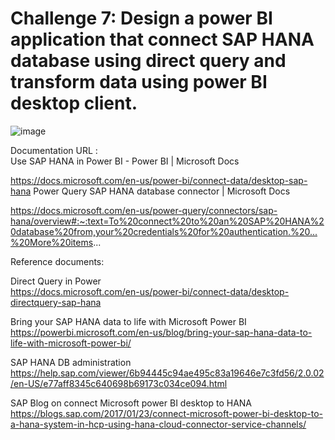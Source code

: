 # Challenge 7: Design a power BI application that connect SAP HANA database using direct query and transform data using power BI desktop client. 



![image](https://user-images.githubusercontent.com/81314847/115069386-7db7b400-9ec1-11eb-8c2a-e018b1e4ceaf.png)




Documentation URL :  
Use SAP HANA in Power BI - Power BI | Microsoft Docs 

https://docs.microsoft.com/en-us/power-bi/connect-data/desktop-sap-hana
Power Query SAP HANA database connector | Microsoft Docs 

https://docs.microsoft.com/en-us/power-query/connectors/sap-hana/overview#:~:text=To%20connect%20to%20an%20SAP%20HANA%20database%20from,your%20credentials%20for%20authentication.%20...%20More%20items...

 

 

 

Reference documents: 

 Direct Query in Power  
 https://docs.microsoft.com/en-us/power-bi/connect-data/desktop-directquery-sap-hana

Bring your SAP HANA data to life with Microsoft Power BI  
https://powerbi.microsoft.com/en-us/blog/bring-your-sap-hana-data-to-life-with-microsoft-power-bi/

SAP HANA DB administration
https://help.sap.com/viewer/6b94445c94ae495c83a19646e7c3fd56/2.0.02/en-US/e77aff8345c640698b69173c034ce094.html

SAP Blog on connect Microsoft power BI desktop to HANA 
https://blogs.sap.com/2017/01/23/connect-microsoft-power-bi-desktop-to-a-hana-system-in-hcp-using-hana-cloud-connector-service-channels/ 
